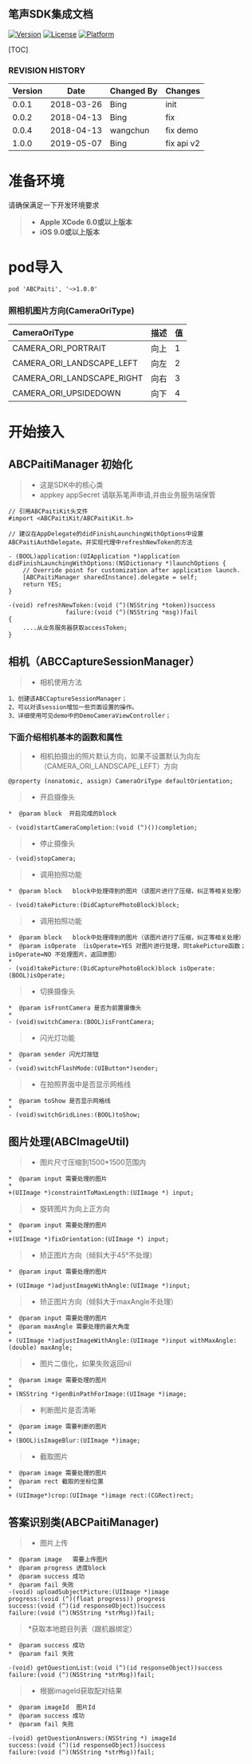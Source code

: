## 笔声SDK集成文档
[![Version](https://img.shields.io/cocoapods/v/ABCPaiti.svg?style=flat)](http://cocoapods.org/pods/ABCPaiti)
[![License](https://img.shields.io/cocoapods/l/ABCPaiti.svg?style=flat)](http://cocoapods.org/pods/ABCPaiti)
[![Platform](https://img.shields.io/cocoapods/p/ABCPaiti.svg?style=flat)](http://cocoapods.org/pods/ABCPaiti)

[TOC]

### REVISION HISTORY
Version | Date |Changed By |Changes
------|------|------|------
0.0.1 | 2018-03-26|Bing|init
0.0.2 | 2018-04-13|Bing|fix
0.0.4 | 2018-04-13|wangchun|fix demo
1.0.0 | 2019-05-07|Bing|fix api v2

#### 
# 准备环境
请确保满足一下开发环境要求
> * **Apple XCode 6.0或以上版本**
> * **iOS 9.0或以上版本**

####
# pod导入
```
pod 'ABCPaiti', '~>1.0.0'  
```

### 照相机图片方向(CameraOriType)
| CameraOriType |   描述     | 值 |
| :---------- | :------| :------ |
| CAMERA_ORI_PORTRAIT | 向上 | 1 |
| CAMERA_ORI_LANDSCAPE_LEFT | 向左 | 2 |
| CAMERA_ORI_LANDSCAPE_RIGHT | 向右 | 3 |
| CAMERA_ORI_UPSIDEDOWN | 向下 | 4 |

# 开始接入
## ABCPaitiManager 初始化
> * 这是SDK中的核心类
> * appkey appSecret 请联系笔声申请,并由业务服务端保管
``` 
// 引用ABCPaitiKit头文件
#import <ABCPaitiKit/ABCPaitiKit.h>

// 建议在AppDelegate的didFinishLaunchingWithOptions中设置ABCPaitiAuthDelegate。并实现代理中refreshNewToken的方法

- (BOOL)application:(UIApplication *)application didFinishLaunchingWithOptions:(NSDictionary *)launchOptions {
    // Override point for customization after application launch.
    [ABCPaitiManager sharedInstance].delegate = self;
    return YES;
}

-(void) refreshNewToken:(void (^)(NSString *token))success
                failure:(void (^)(NSString *msg))fail
{   
    ....从业务服务器获取accessToken;
}

```

## 相机（ABCCaptureSessionManager）
> * 相机使用方法
```
1、创建该ABCCaptureSessionManager；
2、可以对该session增加一些页面设置的操作。
3、详细使用可见demo中的DemoCameraViewController；
``` 

### 下面介绍相机基本的函数和属性
> * 相机拍摄出的照片默认方向，如果不设置默认为向左（CAMERA_ORI_LANDSCAPE_LEFT）方向

```
@property (nonatomic, assign) CameraOriType defaultOrientation;
``` 

> * 开启摄像头
```
*  @param block  开启完成的block

- (void)startCameraCompletion:(void (^)())completion;
``` 

> * 停止摄像头
```
- (void)stopCamera;
``` 

> * 调用拍照功能
```
*  @param block   block中处理得到的图片（该图片进行了压缩，纠正等相关处理）

- (void)takePicture:(DidCapturePhotoBlock)block;
``` 

> * 调用拍照功能
```
*  @param block   block中处理得到的图片（该图片进行了压缩，纠正等相关处理）
*  @param isOperate （isOperate=YES 对图片进行处理，同takePicture函数；isOperate=NO 不处理图片，返回原图） 
*  
- (void)takePicture:(DidCapturePhotoBlock)block isOperate:(BOOL)isOperate;
``` 

> * 切换摄像头
``` 
*  @param isFrontCamera 是否为前置摄像头
*  
- (void)switchCamera:(BOOL)isFrontCamera;
``` 

> * 闪光灯功能
```
*  @param sender 闪光灯按钮
*  
- (void)switchFlashMode:(UIButton*)sender;
```

> * 在拍照界面中是否显示网格线
```
*  @param toShow 是否显示网格线
*  
- (void)switchGridLines:(BOOL)toShow;
```

## 图片处理(ABCImageUtil)
> *  图片尺寸压缩到1500*1500范围内
```
*  @param input 需要处理的图片
*  
+(UIImage *)constraintToMaxLength:(UIImage *) input;
```
> * 旋转图片为向上正方向
```
*  @param input 需要处理的图片
* 
+(UIImage *)fixOrientation:(UIImage *) input;

```
> * 矫正图片方向（倾斜大于45°不处理）
``` 
*  @param input 需要处理的图片

+ (UIImage *)adjustImageWithAngle:(UIImage *)input;
``` 

> * 矫正图片方向（倾斜大于maxAngle不处理）
```
*  @param input 需要处理的图片
*  @param maxAngle 需要处理的最大角度
*  
+ (UIImage *)adjustImageWithAngle:(UIImage *)input withMaxAngle:(double) maxAngle;
```

> *  图片二值化，如果失败返回nil
```
*  @param image 需要处理的图片
*  
+ (NSString *)genBinPathForImage:(UIImage *)image;
```

> * 判断图片是否清晰
```
*  @param image 需要判断的图片
*  
+ (BOOL)isImageBlur:(UIImage *)image;
```

> * 截取图片
```
*  @param image 需要处理的图片
*  @param rect 截取的坐标位置
*  
+ (UIImage*)crop:(UIImage *)image rect:(CGRect)rect;
```

## 答案识别类(ABCPaitiManager)
> * 图片上传
```
*  @param image   需要上传图片
*  @param progress 进度block
*  @param success 成功
*  @param fail 失败
-(void) uploadSubjectPicture:(UIImage *)image
progress:(void (^)(float progress)) progress
success:(void (^)(id responseObject))success
failure:(void (^)(NSString *strMsg))fail;
```

> *获取本地题目列表（跟机器绑定）
```
*  @param success 成功
*  @param fail 失败

-(void) getQuestionList:(void (^)(id responseObject))success
failure:(void (^)(NSString *strMsg))fail;
```

> * 根据imageId获取配对结果
```
*  @param imageId  图片Id
*  @param success 成功
*  @param fail 失败

-(void) getQuestionAnswers:(NSString *) imageId
success:(void (^)(id responseObject))success
failure:(void (^)(NSString *strMsg))fail;
```

